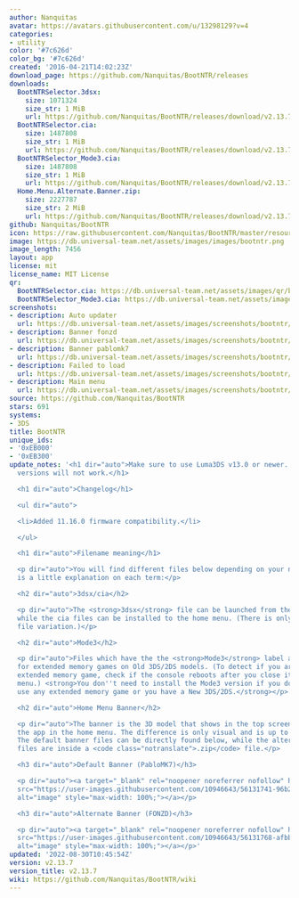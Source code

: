 ```yaml
---
author: Nanquitas
avatar: https://avatars.githubusercontent.com/u/13298129?v=4
categories:
- utility
color: '#7c626d'
color_bg: '#7c626d'
created: '2016-04-21T14:02:23Z'
download_page: https://github.com/Nanquitas/BootNTR/releases
downloads:
  BootNTRSelector.3dsx:
    size: 1071324
    size_str: 1 MiB
    url: https://github.com/Nanquitas/BootNTR/releases/download/v2.13.7/BootNTRSelector.3dsx
  BootNTRSelector.cia:
    size: 1487808
    size_str: 1 MiB
    url: https://github.com/Nanquitas/BootNTR/releases/download/v2.13.7/BootNTRSelector.cia
  BootNTRSelector_Mode3.cia:
    size: 1487808
    size_str: 1 MiB
    url: https://github.com/Nanquitas/BootNTR/releases/download/v2.13.7/BootNTRSelector_Mode3.cia
  Home.Menu.Alternate.Banner.zip:
    size: 2227787
    size_str: 2 MiB
    url: https://github.com/Nanquitas/BootNTR/releases/download/v2.13.7/Home.Menu.Alternate.Banner.zip
github: Nanquitas/BootNTR
icon: https://raw.githubusercontent.com/Nanquitas/BootNTR/master/resources/icon.png
image: https://db.universal-team.net/assets/images/images/bootntr.png
image_length: 7456
layout: app
license: mit
license_name: MIT License
qr:
  BootNTRSelector.cia: https://db.universal-team.net/assets/images/qr/bootntrselector-cia.png
  BootNTRSelector_Mode3.cia: https://db.universal-team.net/assets/images/qr/bootntrselector_mode3-cia.png
screenshots:
- description: Auto updater
  url: https://db.universal-team.net/assets/images/screenshots/bootntr/auto-updater.png
- description: Banner fonzd
  url: https://db.universal-team.net/assets/images/screenshots/bootntr/banner-fonzd.png
- description: Banner pablomk7
  url: https://db.universal-team.net/assets/images/screenshots/bootntr/banner-pablomk7.png
- description: Failed to load
  url: https://db.universal-team.net/assets/images/screenshots/bootntr/failed-to-load.png
- description: Main menu
  url: https://db.universal-team.net/assets/images/screenshots/bootntr/main-menu.png
source: https://github.com/Nanquitas/BootNTR
stars: 691
systems:
- 3DS
title: BootNTR
unique_ids:
- '0xEB000'
- '0xEB300'
update_notes: '<h1 dir="auto">Make sure to use Luma3DS v13.0 or newer. Older Luma3DS
  versions will not work.</h1>

  <h1 dir="auto">Changelog</h1>

  <ul dir="auto">

  <li>Added 11.16.0 firmware compatibility.</li>

  </ul>

  <h1 dir="auto">Filename meaning</h1>

  <p dir="auto">You will find different files below depending on your needs. Here
  is a little explanation on each term:</p>

  <h2 dir="auto">3dsx/cia</h2>

  <p dir="auto">The <strong>3dsx</strong> file can be launched from the homebrew launcher
  while the cia files can be installed to the home menu. (There is only a single 3dsx
  file variation.)</p>

  <h2 dir="auto">Mode3</h2>

  <p dir="auto">Files which have the the <strong>Mode3</strong> label are made specifically
  for extended memory games on Old 3DS/2DS models. (To detect if you are using an
  extended memory game, check if the console reboots after you close it from the home
  menu.) <strong>You don''t need to install the Mode3 version if you don''t want to
  use any extended memory game or you have a New 3DS/2DS.</strong></p>

  <h2 dir="auto">Home Menu Banner</h2>

  <p dir="auto">The banner is the 3D model that shows in the top screen when you select
  the app in the home menu. The difference is only visual and is up to your own choice.
  The default banner files can be directly found below, while the alternate banner
  files are inside a <code class="notranslate">.zip</code> file.</p>

  <h3 dir="auto">Default Banner (PabloMK7)</h3>

  <p dir="auto"><a target="_blank" rel="noopener noreferrer nofollow" href="https://user-images.githubusercontent.com/10946643/56131741-96b2c500-5f88-11e9-9af7-a81825505f5b.png"><img
  src="https://user-images.githubusercontent.com/10946643/56131741-96b2c500-5f88-11e9-9af7-a81825505f5b.png"
  alt="image" style="max-width: 100%;"></a></p>

  <h3 dir="auto">Alternate Banner (FONZD)</h3>

  <p dir="auto"><a target="_blank" rel="noopener noreferrer nofollow" href="https://user-images.githubusercontent.com/10946643/56131768-afbb7600-5f88-11e9-8585-6ceb930424cc.png"><img
  src="https://user-images.githubusercontent.com/10946643/56131768-afbb7600-5f88-11e9-8585-6ceb930424cc.png"
  alt="image" style="max-width: 100%;"></a></p>'
updated: '2022-08-30T10:45:54Z'
version: v2.13.7
version_title: v2.13.7
wiki: https://github.com/Nanquitas/BootNTR/wiki
---
```

